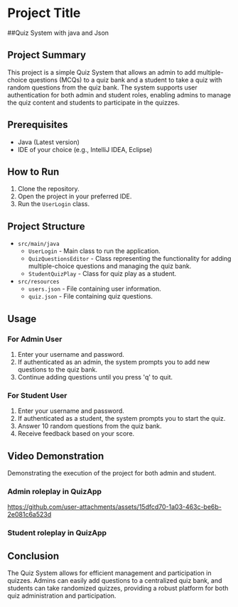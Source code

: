 # Project Title
##Quiz System with java and Json 

## Project Summary
This project is a simple Quiz System that allows an admin to add multiple-choice questions (MCQs) to a quiz bank and a student to take a quiz with random questions from the quiz bank. The system supports user authentication for both admin and student roles, enabling admins to manage the quiz content and students to participate in the quizzes.

## Prerequisites
- Java (Latest version)
- IDE of your choice (e.g., IntelliJ IDEA, Eclipse)

## How to Run
1. Clone the repository.
2. Open the project in your preferred IDE.
3. Run the `UserLogin` class.

## Project Structure
- `src/main/java`
  - `UserLogin` - Main class to run the application.
  - `QuizQuestionsEditor` - Class representing the functionality for adding multiple-choice questions and managing the quiz bank.
  - `StudentQuizPlay` - Class for quiz play as a student.
- `src/resources`
  - `users.json` - File containing user information.
  - `quiz.json` - File containing quiz questions.

## Usage
### For Admin User
1. Enter your username and password.
2. If authenticated as an admin, the system prompts you to add new questions to the quiz bank.
3. Continue adding questions until you press 'q' to quit.

### For Student User
1. Enter your username and password.
2. If authenticated as a student, the system prompts you to start the quiz.
3. Answer 10 random questions from the quiz bank.
4. Receive feedback based on your score.


## Video Demonstration
Demonstrating the execution of the project for both admin and student.
### Admin roleplay in QuizApp

https://github.com/user-attachments/assets/15dfcd70-1a03-463c-be6b-2e081c6a523d

### Student roleplay in QuizApp



## Conclusion
The Quiz System allows for efficient management and participation in quizzes. Admins can easily add questions to a centralized quiz bank, and students can take randomized quizzes, providing a robust platform for both quiz administration and participation.
